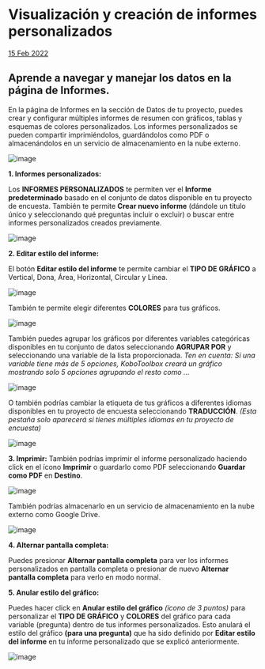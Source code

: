 # Visualización y creación de informes personalizados

<a href="https://github.com/kobotoolbox/docs/blob/511ea4cb3c698a4b45e7c2b4efd1af4e356e811f/source/creating_custom_reports.md" class="reference">15
Feb 2022</a>

## Aprende a navegar y manejar los datos en la página de Informes.

En la página de Informes en la sección de Datos de tu proyecto, puedes crear y configurar múltiples informes de resumen con gráficos, tablas y esquemas de colores personalizados. Los informes personalizados se pueden compartir imprimiéndolos, guardándolos como PDF o almacenándolos en un servicio de almacenamiento en la nube externo.

![image](/images/creating_custom_reports/chart.jpg)

**1. Informes personalizados:**

Los **INFORMES PERSONALIZADOS** te permiten ver el **Informe predeterminado** basado en el conjunto de datos disponible en tu proyecto de encuesta. También te permite **Crear nuevo informe** (dándole un título único y seleccionando qué preguntas incluir o excluir) o buscar entre informes personalizados creados previamente.

![image](/images/creating_custom_reports/custom_report.jpg)

**2. Editar estilo del informe:**

El botón **Editar estilo del informe** te permite cambiar el **TIPO DE GRÁFICO** a Vertical, Dona, Área, Horizontal, Circular y Línea.

![image](/images/creating_custom_reports/report_style.png)

También te permite elegir diferentes **COLORES** para tus gráficos.

![image](/images/creating_custom_reports/style_color.png)

También puedes agrupar los gráficos por diferentes variables categóricas disponibles en tu conjunto de datos seleccionando **AGRUPAR POR** y seleccionando una variable de la lista proporcionada. _Ten en cuenta: Si una variable tiene más de 5 opciones, KoboToolbox creará un gráfico mostrando solo 5 opciones agrupando el resto como …_

![image](/images/creating_custom_reports/group_by.png)

O también podrías cambiar la etiqueta de tus gráficos a diferentes idiomas disponibles en tu proyecto de encuesta seleccionando **TRADUCCIÓN**. _(Esta pestaña solo aparecerá si tienes múltiples idiomas en tu proyecto de encuesta)_

![image](/images/creating_custom_reports/translation.png)

**3. Imprimir:** También podrías imprimir el informe personalizado haciendo click en el ícono **Imprimir** o guardarlo como PDF seleccionando **Guardar como PDF** en **Destino**.

![image](/images/creating_custom_reports/print.png)

También podrías almacenarlo en un servicio de almacenamiento en la nube externo como Google Drive.

![image](/images/creating_custom_reports/destination.png)

**4. Alternar pantalla completa:**

Puedes presionar **Alternar pantalla completa** para ver los informes personalizados en pantalla completa o presionar de nuevo **Alternar pantalla completa** para verlo en modo normal.

**5. Anular estilo del gráfico:**

Puedes hacer click en **Anular estilo del gráfico** _(ícono de 3 puntos)_ para personalizar el **TIPO DE GRÁFICO** y **COLORES** del gráfico para cada variable (pregunta) dentro de tus informes personalizados. Esto anulará el estilo del gráfico **(para una pregunta)** que ha sido definido por **Editar estilo del informe** en tu informe personalizado que se explicó anteriormente.

![image](/images/creating_custom_reports/question_style.png)